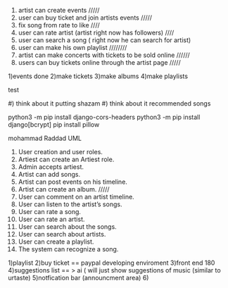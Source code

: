 1) artist can create events             /////                  
2) user can buy ticket and join artists events	 /////                 	
3) fix song from rate to like        ////      	
4) user can rate artist (artist right now has followers)       ////
5) user can search a song ( right now he can search for artist)                 
6) user can make his own playlist     ////////                  
8) artist can make concerts with tickets to be sold online   //////     
9) users can buy tickets online through the artist page     /////


1)events done
2)make tickets
3)make albums
4)make playlists










test

#) think about it putting shazam
#) think about it recommended songs



python3 -m pip install django-cors-headers
python3 -m pip install django[bcrypt]
pip install pillow




mohammad Raddad UML

1.	User creation and user roles.
2.	Artiest can create an Artiest role. 
3.	Admin accepts artiest.
4.	Artist can add songs. 
5.	Artist can post events on his timeline.
6.	Artist can create an album.  /////
7.	User can comment on an artist timeline. 
8.	User can listen to the artist’s songs.
9.	User can rate a song. 
10.	User can rate an artist. 
11.	User can search about the songs. 
12.	User can search about artists.
13.	User can create a playlist.
14.	The system can recognize a song.





1)playlist
2)buy ticket == paypal developing enviroment 
3)front end  180
4)suggestions list == > ai ( will just show suggestions of music (similar to urtaste)
5)notfication bar (announcment area)
6)
